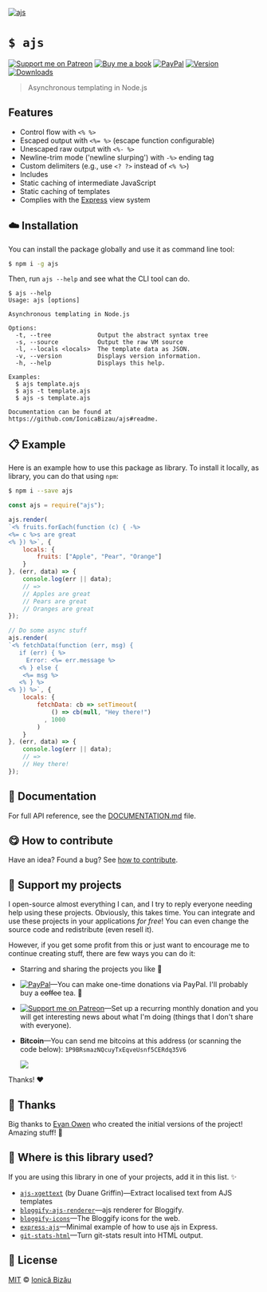 
[![ajs](http://i.imgur.com/nQiOz0E.png)](#)

# `$ ajs`

 [![Support me on Patreon][badge_patreon]][patreon] [![Buy me a book][badge_amazon]][amazon] [![PayPal][badge_paypal_donate]][paypal-donations] [![Version](https://img.shields.io/npm/v/ajs.svg)](https://www.npmjs.com/package/ajs) [![Downloads](https://img.shields.io/npm/dt/ajs.svg)](https://www.npmjs.com/package/ajs)

> Asynchronous templating in Node.js

## Features

 - Control flow with `<% %>`
 - Escaped output with `<%= %>` (escape function configurable)
 - Unescaped raw output with `<%- %>`
 - Newline-trim mode ('newline slurping') with `-%>` ending tag
 - Custom delimiters (e.g., use `<? ?>` instead of `<% %>`)
 - Includes
 - Static caching of intermediate JavaScript
 - Static caching of templates
 - Complies with the [Express](http://expressjs.com) view system

## :cloud: Installation

You can install the package globally and use it as command line tool:


```sh
$ npm i -g ajs
```


Then, run `ajs --help` and see what the CLI tool can do.


```
$ ajs --help
Usage: ajs [options]

Asynchronous templating in Node.js

Options:
  -t, --tree             Output the abstract syntax tree
  -s, --source           Output the raw VM source
  -l, --locals <locals>  The template data as JSON.
  -v, --version          Displays version information.
  -h, --help             Displays this help.

Examples:
  $ ajs template.ajs
  $ ajs -t template.ajs
  $ ajs -s template.ajs

Documentation can be found at https://github.com/IonicaBizau/ajs#readme.
```

## :clipboard: Example


Here is an example how to use this package as library. To install it locally, as library, you can do that using `npm`:

```sh
$ npm i --save ajs
```



```js
const ajs = require("ajs");

ajs.render(
`<% fruits.forEach(function (c) { -%>
<%= c %>s are great
<% }) %>`, {
    locals: {
        fruits: ["Apple", "Pear", "Orange"]
    }
}, (err, data) => {
    console.log(err || data);
    // =>
    // Apples are great
    // Pears are great
    // Oranges are great
});

// Do some async stuff
ajs.render(
`<% fetchData(function (err, msg) {
   if (err) { %>
     Error: <%= err.message %>
   <% } else {
    <%= msg %>
   <% } %>
<% }) %>`, {
    locals: {
        fetchData: cb => setTimeout(
            () => cb(null, "Hey there!")
          , 1000
        )
    }
}, (err, data) => {
    console.log(err || data);
    // =>
    // Hey there!
});
```

## :memo: Documentation

For full API reference, see the [DOCUMENTATION.md][docs] file.

## :yum: How to contribute
Have an idea? Found a bug? See [how to contribute][contributing].


## :sparkling_heart: Support my projects

I open-source almost everything I can, and I try to reply everyone needing help using these projects. Obviously,
this takes time. You can integrate and use these projects in your applications *for free*! You can even change the source code and redistribute (even resell it).

However, if you get some profit from this or just want to encourage me to continue creating stuff, there are few ways you can do it:

 - Starring and sharing the projects you like :rocket:
 - [![PayPal][badge_paypal]][paypal-donations]—You can make one-time donations via PayPal. I'll probably buy a ~~coffee~~ tea. :tea:
 - [![Support me on Patreon][badge_patreon]][patreon]—Set up a recurring monthly donation and you will get interesting news about what I'm doing (things that I don't share with everyone).
 - **Bitcoin**—You can send me bitcoins at this address (or scanning the code below): `1P9BRsmazNQcuyTxEqveUsnf5CERdq35V6`

    ![](https://i.imgur.com/z6OQI95.png)

Thanks! :heart:


## :cake: Thanks

Big thanks to [Evan Owen](https://github.com/kainosnoema) who created the initial versions of the project! Amazing stuff! :cake:


## :dizzy: Where is this library used?
If you are using this library in one of your projects, add it in this list. :sparkles:


 - [`ajs-xgettext`](https://npmjs.com/package/ajs-xgettext) (by Duane Griffin)—Extract localised text from AJS templates
 - [`bloggify-ajs-renderer`](https://github.com/IonicaBizau/bloggify-ajs-renderer#readme)—ajs renderer for Bloggify.
 - [`bloggify-icons`](https://github.com/Bloggify/bloggify-icons#readme)—The Bloggify icons for the web.
 - [`express-ajs`](https://github.com/IonicaBizau/express-ajs#readme)—Minimal example of how to use ajs in Express.
 - [`git-stats-html`](https://github.com/IonicaBizau/git-stats-html#readme)—Turn git-stats result into HTML output.

## :scroll: License

[MIT][license] © [Ionică Bizău][website]

[badge_patreon]: http://ionicabizau.github.io/badges/patreon.svg
[badge_amazon]: http://ionicabizau.github.io/badges/amazon.svg
[badge_paypal]: http://ionicabizau.github.io/badges/paypal.svg
[badge_paypal_donate]: http://ionicabizau.github.io/badges/paypal_donate.svg
[patreon]: https://www.patreon.com/ionicabizau
[amazon]: http://amzn.eu/hRo9sIZ
[paypal-donations]: https://www.paypal.com/cgi-bin/webscr?cmd=_s-xclick&hosted_button_id=RVXDDLKKLQRJW
[donate-now]: http://i.imgur.com/6cMbHOC.png

[license]: http://showalicense.com/?fullname=Ionic%C4%83%20Biz%C4%83u%20%3Cbizauionica%40gmail.com%3E%20(http%3A%2F%2Fionicabizau.net)&year=2011#license-mit
[website]: http://ionicabizau.net
[contributing]: /CONTRIBUTING.md
[docs]: /DOCUMENTATION.md
